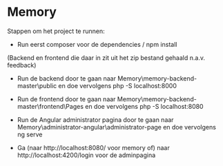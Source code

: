 # Memory
Stappen om het project te runnen:
- Run eerst composer voor de dependencies / npm install

(Backend en frontend die daar in zit uit het zip bestand gehaald n.a.v. feedback)
- Run de backend door te gaan naar Memory\memory-backend-master\public en doe vervolgens php -S localhost:8000
- Run de frontend door te gaan naar Memory\memory-backend-master\frontend\Pages en doe vervolgens php -S localhost:8080

- Run de Angular administrator pagina door te gaan naar Memory\administrator-angular\administrator-page en doe vervolgens ng serve
- Ga (naar http://localhost:8080/ voor memory of) naar http://localhost:4200/login voor de adminpagina

